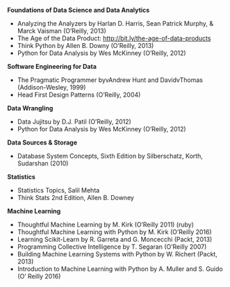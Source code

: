 **Foundations of Data Science and Data Analytics**
- Analyzing the Analyzers by Harlan D. Harris, Sean Patrick Murphy, & Marck Vaisman (O’Reilly, 2013)
- The Age of the Data Product: http://bit.ly/the-age-of-data-products
- Think Python by Allen B. Downy (O’Reilly, 2013)
- Python for Data Analysis by Wes McKinney (O’Reilly, 2012)

**Software Engineering for Data**
- The Pragmatic Programmer byvAndrew Hunt and DavidvThomas (Addison-Wesley, 1999)
- Head First Design Patterns (O’Reilly, 2004)

**Data Wrangling**
- Data Jujitsu by D.J. Patil (O’Reilly, 2012)
- Python for Data Analysis by Wes McKinney (O’Reilly, 2012)

**Data Sources & Storage**
- Database System Concepts, Sixth Edition by Silberschatz, Korth, Sudarshan (2010)

**Statistics**
- Statistics Topics, Salil Mehta
- Think Stats 2nd Edition, Allen B. Downey

**Machine Learning**
- Thoughtful Machine Learning by M. Kirk (O’Reilly 2011) (ruby)
- Thoughtful Machine Learning with Python by M. Kirk (O’Reilly 2016)
- Learning Scikit-Learn by R. Garreta and G. Moncecchi (Packt, 2013)
- Programming Collective Intelligence by T. Segaran (O’Reilly 2007)
- Building Machine Learning Systems with Python by W. Richert (Packt, 2013)
- Introduction to Machine Learning with Python by A. Muller and S. Guido (O’ Reilly 2016)
